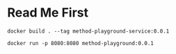 # Read Me First
```shell
docker build . --tag method-playground-service:0.0.1
```
```shell
docker run -p 8080:8080 method-playground:0.0.1
```
